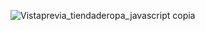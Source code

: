 ![Vistaprevia_tiendaderopa_javascript copia](https://github.com/AnaNunezRejon/TiendaDeRopa-Javascript-tipoBerska/assets/140715043/73e80634-9f65-4403-95e1-e738b7c2f4d8)
